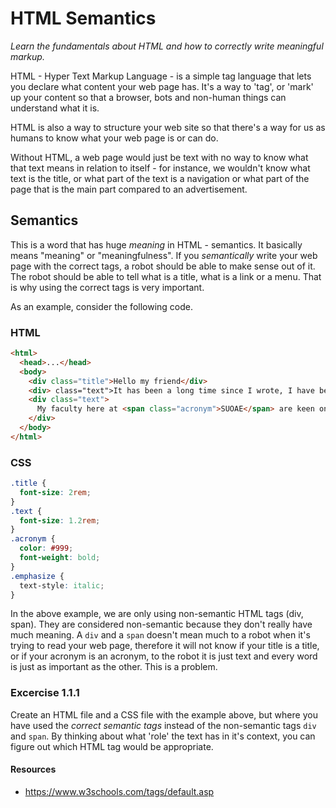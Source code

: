 
# HTML Semantics

_Learn the fundamentals about HTML and how to correctly write meaningful markup._

HTML - Hyper Text Markup Language - is a simple tag language that lets you declare what content your web page has. It's a way to 'tag', or 'mark' up your content so that a browser, bots and non-human things can understand what it is.

HTML is also a way to structure your web site so that there's a way for us as humans to know what your web page is or can do.

Without HTML, a web page would just be text with no way to know what that text means in relation to itself - for instance, we wouldn't know what text is the title, or what part of the text is a navigation or what part of the page that is the main part compared to an advertisement.

## Semantics

This is a word that has huge _meaning_ in HTML - semantics. It basically means "meaning" or "meaningfulness". If you _semantically_ write your web page with the correct tags, a robot should be able to make sense out of it. The robot should be able to tell what is a title, what is a link or a menu. That is why using the correct tags is very important.

As an example, consider the following code.

### HTML

```html
<html>
  <head>...</head>
  <body>
    <div class="title">Hello my friend</div>
    <div> class="text">It has been a long time since I wrote, I have been finding it difficult to make time.</div>
    <div class="text">
      My faculty here at <span class="acronym">SUOAE</span> are keen on keeping us busy at all times. <br /> I am learning a lot about biology and chemistry, this is <span class="emphasize">imperative</span> in my research on the creation of life.
    </div>
  </body>
</html>
```

### CSS

```css
.title {
  font-size: 2rem;
}
.text {
  font-size: 1.2rem;
}
.acronym {
  color: #999;
  font-weight: bold;
}
.emphasize {
  text-style: italic;
}
```

In the above example, we are only using non-semantic HTML tags (div, span). They are considered non-semantic because they don't really have much meaning. A `div` and a `span` doesn't mean much to a robot when it's trying to read your web page, therefore it will not know if your title is a title, or if your acronym is an acronym, to the robot it is just text and every word is just as important as the other. This is a problem.

### Excercise 1.1.1

Create an HTML file and a CSS file with the example above, but where you have used the _correct semantic tags_ instead of the non-semantic tags `div` and `span`. By thinking about what 'role' the text has in it's context, you can figure out which HTML tag would be appropriate.

#### Resources

- https://www.w3schools.com/tags/default.asp
